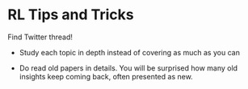 # RL Tips and Tricks

Find Twitter thread!

- Study each topic in depth instead of covering as much as you can

- Do read old papers in details. You will be surprised how many old insights keep coming back, often presented as new. 